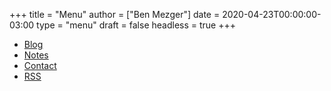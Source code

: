 +++
title = "Menu"
author = ["Ben Mezger"]
date = 2020-04-23T00:00:00-03:00
type = "menu"
draft = false
headless = true
+++

-   [Blog](/posts)
-   [Notes](/notes)
-   [Contact](/contact)
-   [RSS](/index.xml)

